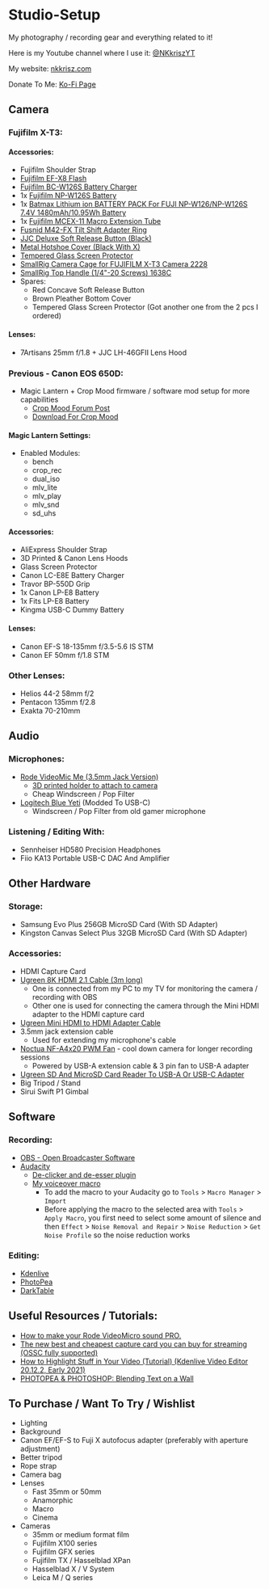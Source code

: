 # Studio-Setup
My photography / recording gear and everything related to it!

Here is my Youtube channel where I use it: [@NKkriszYT](https://www.youtube.com/@NKkriszYT)

My website: [nkkrisz.com](https://nkkrisz.com)

Donate To Me: [Ko-Fi Page](https://ko-fi.com/nkkrisz)

## Camera

### Fujifilm X-T3:

#### Accessories:
- Fujifilm Shoulder Strap
- [Fujifilm EF-X8 Flash](https://www.fujifilm-x.com/en-us/products/accessories/ef-x8/)
- [Fujifilm BC-W126S Battery Charger](https://www.fujifilm-x.com/en-us/products/accessories/bc-w126s/)
- 1x [Fujifilm NP-W126S Battery](https://www.fujifilm-x.com/en-us/products/accessories/np-w126s/)
- 1x [Batmax Lithium ion BATTERY PACK For FUJI NP-W126/NP-W126S 7.4V 1480mAh/10.95Wh Battery](https://www.aliexpress.com/item/32974068573.html)
- 1x [Fujifilm MCEX-11 Macro Extension Tube](https://www.fujifilm-x.com/en-us/products/accessories/mcex-11/)
- [Fusnid M42-FX Tilt Shift Adapter Ring](https://www.aliexpress.com/item/1005007916687392.html)
- [JJC Deluxe Soft Release Button (Black)](https://www.aliexpress.com/item/1005008075275416.html)
- [Metal Hotshoe Cover (Black With X)](https://www.aliexpress.com/item/1005005752733274.html)
- [Tempered Glass Screen Protector](https://www.aliexpress.com/item/1005006391141315.html)
- [SmallRig Camera Cage for FUJIFILM X-T3 Camera 2228](https://www.smallrig.com/smallrig-camera-cage-for-fujifilm-x-t3-2228.html)
- [SmallRig Top Handle (1/4"-20 Screws) 1638C](https://www.smallrig.com/smallrig-top-handle-with-cold-shoe-1638c.html)
- Spares:
  - Red Concave Soft Release Button
  - Brown Pleather Bottom Cover
  - Tempered Glass Screen Protector (Got another one from the 2 pcs I ordered)

#### Lenses:
- 7Artisans 25mm f/1.8 + JJC LH-46GFII Lens Hood
 
### Previous - Canon EOS 650D:
- Magic Lantern + Crop Mood firmware / software mod setup for more capabilities
  - [Crop Mood Forum Post](https://www.magiclantern.fm/forum/index.php?topic=26851)
  - [Download For Crop Mood](https://bitbucket.org/bilal_fakhouri/crop-mood-builds/downloads/)

#### Magic Lantern Settings:
- Enabled Modules:
  - bench
  - crop_rec
  - dual_iso
  - mlv_lite
  - mlv_play
  - mlv_snd
  - sd_uhs

#### Accessories:
- AliExpress Shoulder Strap
- 3D Printed & Canon Lens Hoods
- Glass Screen Protector
- Canon LC-E8E Battery Charger
- Travor BP-550D Grip
- 1x Canon LP-E8 Battery
- 1x Fits LP-E8 Battery
- Kingma USB-C Dummy Battery

#### Lenses:
- Canon EF-S 18-135mm f/3.5-5.6 IS STM
- Canon EF 50mm f/1.8 STM

### Other Lenses:
  - Helios 44-2 58mm f/2
  - Pentacon 135mm f/2.8
  - Exakta 70-210mm

## Audio

### Microphones:
- [Rode VideoMic Me (3.5mm Jack Version)](https://rode.com/en/microphones/mobile/videomic-me)
  - [3D printed holder to attach to camera](https://www.printables.com/model/298735-rode-videomic-me-hotshoe-coldshoe-adapter)
  - Cheap Windscreen / Pop Filter
- [Logitech Blue Yeti](https://www.logitechg.com/en-us/products/streaming-gear/yeti-premium-usb-microphone.988-000100.html) (Modded To USB-C)
  - Windscreen / Pop Filter from old gamer microphone

### Listening / Editing With:
- Sennheiser HD580 Precision Headphones
- Fiio KA13 Portable USB-C DAC And Amplifier

## Other Hardware

### Storage:
- Samsung Evo Plus 256GB MicroSD Card (With SD Adapter)
- Kingston Canvas Select Plus 32GB MicroSD Card (With SD Adapter)

### Accessories:
- HDMI Capture Card
- [Ugreen 8K HDMI 2.1 Cable (3m long)](https://eu.ugreen.com/products/ugreen-hdmi-2-1-cable?variant=40513535737939)
  - One is connected from my PC to my TV for monitoring the camera / recording with OBS
  - Other one is used for connecting the camera through the Mini HDMI adapter to the HDMI capture card
- [Ugreen Mini HDMI to HDMI Adapter Cable](https://eu.ugreen.com/products/4k-mini-hdmi-to-hdmi-cable?variant=40402410438739)
- 3.5mm jack extension cable
  - Used for extending my microphone's cable
- [Noctua NF-A4x20 PWM Fan](https://noctua.at/en/nf-a4x20-pwm) - cool down camera for longer recording sessions
  - Powered by USB-A extension cable & 3 pin fan to USB-A adapter
- [Ugreen SD And MicroSD Card Reader To USB-A Or USB-C Adapter](https://eu.ugreen.com/products/50706)
- Big Tripod / Stand
- Sirui Swift P1 Gimbal

## Software

### Recording:
- [OBS - Open Broadcaster Software](https://obsproject.com/)
- [Audacity](https://www.audacityteam.org/)
  - [De-clicker and de-esser plugin](https://audionyq.com/de-clicker-and-de-esser/)
  - [My voiceover macro](https://github.com/NKkrisz/Studio-Setup/blob/main/Audacity_Voiceover_Macro.txt)
    - To add the macro to your Audacity go to ```Tools``` > ```Macro Manager``` > ```Import```
    - Before applying the macro to the selected area with ```Tools``` > ```Apply Macro```, you first need to select some amount of silence and then ```Effect``` > ```Noise Removal and Repair``` > ```Noise Reduction``` > ```Get Noise Profile``` so the noise reduction works

### Editing:
- [Kdenlive](https://kdenlive.org/en/)
- [PhotoPea](https://www.photopea.com/)
- [DarkTable](https://www.darktable.org/)

## Useful Resources / Tutorials:
- [How to make your Rode VideoMicro sound PRO.](https://www.youtube.com/watch?v=jfB1VUMip80)
- [The new best and cheapest capture card you can buy for streaming (OSSC fully supported)](https://www.youtube.com/watch?v=Ts_Xnh3ZJaw)
- [How to Highlight Stuff in Your Video (Tutorial) (Kdenlive Video Editor 20.12.2, Early 2021)](https://youtu.be/LiBCssQWQEI?si=wrZVa97pSSUUv_E3)
- [PHOTOPEA & PHOTOSHOP: Blending Text on a Wall](https://youtu.be/wkUnhDO7NQ4?si=bNS2T67dmZOfoL7m)

## To Purchase / Want To Try / Wishlist
- Lighting
- Background
- Canon EF/EF-S to Fuji X autofocus adapter (preferably with aperture adjustment)
- Better tripod
- Rope strap
- Camera bag
- Lenses
  - Fast 35mm or 50mm
  - Anamorphic
  - Macro
  - Cinema
- Cameras
  - 35mm or medium format film
  - Fujifilm X100 series
  - Fujifilm GFX series
  - Fujifilm TX / Hasselblad XPan
  - Hasselblad X / V System
  - Leica M / Q series